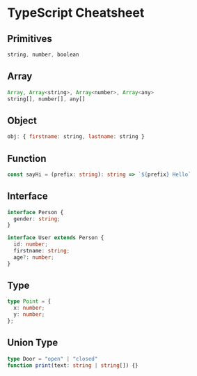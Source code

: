# TypeScript Cheatsheet

## Primitives
```js
string, number, boolean
```
## Array
```js
Array, Array<string>, Array<number>, Array<any>
string[], number[], any[]
```
## Object
```js
obj: { firstname: string, lastname: string }
```
## Function
```ts
const sayHi = (prefix: string): string => `${prefix} Hello`
```
## Interface
```ts
interface Person {
  gender: string;
}

interface User extends Person {
  id: number;
  firstname: string;
  age?: number;
}
```
## Type
```ts
type Point = {
  x: number;
  y: number;
};
```
## Union Type
```ts
type Door = "open" | "closed"
function print(text: string | string[]) {}
```
